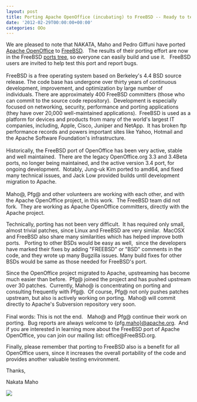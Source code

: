 ```yaml
---
layout: post
title: Porting Apache OpenOffice (incubating) to FreeBSD -- Ready to test!
date: '2012-02-29T00:00:00+00:00'
categories: OOo
---
```

<p>We are pleased to note that NAKATA, Maho and Pedro Giffuni have ported <a href="http://incubator.apache.org/openofficeorg/">Apache OpenOffice</a> to <a href="http://www.freebsd.org/">FreeBSD</a>.&nbsp;&nbsp; The results of their porting effort are now in the FreeBSD <a href="http://www.freebsd.org/cgi/cvsweb.cgi/ports/editors/openoffice-3-devel/">ports tree</a>, so everyone can easily build and use it.&nbsp;&nbsp; FreeBSD users are invited to help test this port and report bugs.<br /> <br /> FreeBSD is a free operating system based on Berkeley's 4.4 BSD source release. The code base has undergone over thirty years of continuous development, improvement, and optimization by large number of individuals. There are approximately 400 FreeBSD committers (those who can commit to the source code repository).&nbsp; Development is especially focused on networking, security, performance and porting applications (they have over 20,000 well-maintained applications).&nbsp; FreeBSD is used as a platform for devices and products from many of the world's largest IT companies, including, Apple, Cisco, Juniper and NetApp.&nbsp; It has broken ftp 
performance records and powers important sites like Yahoo, Hotmail and 
the Apache Software Foundation's infrastructure.<br /> <br />
Historically, the FreeBSD port of OpenOffice has been very active, stable and well maintained.&nbsp; There are the legacy OpenOffice.org 3.3 and 3.4Beta ports, no longer being maintained, and the active version 3.4 port, for ongoing development.&nbsp; Notably, Jung-uk Kim ported to amd64, and fixed many technical 
issues, and Jack Low provided builds until development 
migration to Apache.<br /> <br />
Maho@, Pfg@ and other volunteers are working with each other, and with the Apache OpenOffice project, in this work.&nbsp; The FreeBSD team did not fork.&nbsp; They are working as Apache OpenOffice committers, directly with the Apache project.&nbsp; <br /></p> 
  <p>Technically, porting has not been very difficult.&nbsp; It has required only small, almost trivial patches, since Linux and FreeBSD are 
very similar.&nbsp; MacOSX and FreeBSD also share many similarities which 
has helped improve both ports.&nbsp;&nbsp; Porting to other BSDs would be easy as well,&nbsp; 
since the developers have marked their fixes by adding &quot;FREEBSD&quot; or &quot;BSD&quot; comments in the code, and they wrote up many Bugzilla issues. Many build fixes for other BSDs would be 
same as those needed for FreeBSD's port.<br /></p> 
  <p>Since the OpenOffice project migrated to Apache, upstreaming has become much easier than before.&nbsp; Pfg@ joined the project and has pushed upstream over 30 patches.&nbsp; Currently, Maho@ is concentrating on porting and consulting frequently with Pfg@.&nbsp; Of course, Pfg@ not only pushes patches upstream, but also is actively working on porting.&nbsp; Maho@ will commit directly to Apache's Subversion repository very soon.&nbsp;&nbsp; <br /> <br /> Final words: This is not the end.&nbsp;&nbsp; Maho@ and Pfg@ continue their work on porting.&nbsp; Bug reports are always welcome to {pfg,<a href="mailto:maho%7D@apache.org">maho}@apache.org</a>.&nbsp; And if you are interested in learning more about the FreeBSD port of Apache OpenOffice, you can join our mailing list: office@FreeBSD.org. <br /></p> 
  <p>Finally, please remember that porting to FreeBSD also is a benefit for all OpenOffice users, since it increases the overall portability of the code and provides another valuable testing environment.</p> 
  <p>Thanks, </p> 
  <p>Nakata Maho </p> 
  <p> <img src="https://blogs.apache.org/OOo/mediaresource/bc1d3f35-8a7a-47c6-8b90-3788b71a7e5d" /></p>
